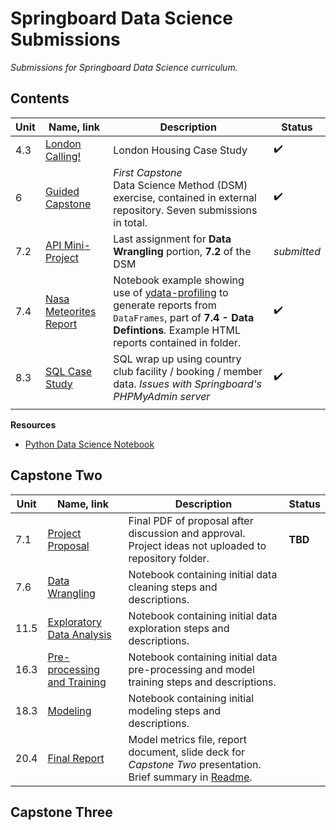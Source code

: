 # Springboard Data Science Submissions

*Submissions for Springboard Data Science curriculum.*

## Contents

| Unit | Name, link | Description | Status |
|---------|-------|-------|----------|
| 4.3 | [London Calling!](/4.3%20London%20Calling!/Unit%204%20Challenge%20-%20Tier%203.ipynb) | London Housing Case Study  | ✔️ |
| 6 | [Guided Capstone](https://github.com/NBPub/DataScienceGuidedCapstone) | *First Capstone*<br>Data Science Method (DSM) exercise, contained in external repository. Seven submissions in total. | ✔️ |
| 7.2 | [API Mini-Project](/7.2.5%20API%20Mini-Project/api_data_wrangling_mini_project.ipynb) | Last assignment for **Data Wrangling** portion, **7.2** of the DSM | *submitted*  |
| 7.4 | [Nasa Meteorites Report](/7.4.2%20Meteorites/meteorites.ipynb) | Notebook example showing use of [ydata-profiling](https://ydata-profiling.ydata.ai/docs/master/pages/getting_started/quickstart.html) to generate reports from `DataFrames`, part of **7.4 - Data Defintions**. Example HTML reports contained in folder. | ✔️ |
| 8.3 | [SQL Case Study](/8.3.3%20SQL%20Case%20Study/SQL_Country_Club.ipynb) | SQL wrap up using country club facility / booking / member data. *Issues with Springboard's PHPMyAdmin server*  | ✔️ |
|   |   |   |   |

**Resources**
 - [Python Data Science Notebook](https://github.com/jakevdp/PythonDataScienceHandbook)

## Capstone Two

| Unit | Name, link | Description | Status |
|---------|-------|-------|----------|
| 7.1 | [Project Proposal](/Capstone%Two/---.pdf) | Final PDF of proposal after discussion and approval. Project ideas not uploaded to repository folder.  | **TBD** |
| 7.6 | [Data Wrangling](/Capstone%Two/---.ipynb) | Notebook containing initial data cleaning steps and descriptions.  |  |
| 11.5 | [Exploratory Data Analysis](/Capstone%Two/---.ipynb) | Notebook containing initial data exploration steps and descriptions.  |  |
| 16.3 | [Pre-processing and Training](/Capstone%Two/---.ipynb) | Notebook containing initial data pre-processing and model training steps and descriptions.  |  |
| 18.3 | [Modeling](/Capstone%Two/---.ipynb) | Notebook containing initial modeling steps and descriptions.  |  |
| 20.4 | [Final Report](/Capstone%Two/Report/) | Model metrics file, report document, slide deck for *Capstone Two* presentation. Brief summary in [Readme]().  |  |

## Capstone Three